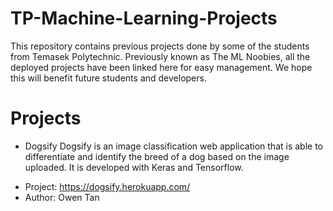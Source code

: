 # TP-Machine-Learning-Projects
This repository contains previous projects done by some of the students from Temasek Polytechnic. Previously known as The ML Noobies, all the deployed projects have been linked here for easy management. We hope this will benefit future students and developers.

# Projects
- Dogsify
Dogsify is an image classification web application that is able to differentiate and identify the breed of a dog based on the image uploaded. It is developed with Keras and Tensorflow.
* Project: https://dogsify.herokuapp.com/
* Author: Owen Tan


